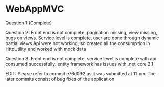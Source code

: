 # WebAppMVC
Question 1 (Complete)

Question 2: Front end is not complete, pagination missing, view missing, bugs on views. Service level is complete, user are done through dynamic partial views
Api were not working, so created all the consumption in HttpUtility and worked with mock data

Question 3: Front end is not complete, service level is complete with api consumed successfully. entity framework has issues with .net core 2.1


EDIT: Please refer to commit e76d092 as it was submitted at 11:pm. The later commits consist of bug fixes of the application